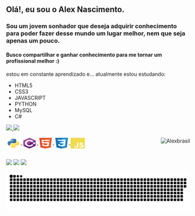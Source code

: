 ## Olá!, eu sou o Alex Nascimento.
### Sou um jovem sonhador que deseja adquirir conhecimento para poder fazer desse mundo um lugar melhor, nem que seja apenas um pouco.
#### Busco compartilhar e ganhar conhecimento para me tornar um profissional melhor :)
estou em constante aprendizado e... atualmente estou estudando:
* HTML5
* CSS3
* JAVASCRIPT
* PYTHON
* MySQL
* C#
<div>
  <a href="https://github.com/soualeques">
  <img height="180em" src="https://github-readme-stats.vercel.app/api?username=soualeques&show_icons=true&theme=merko&include_all_commits=true&count_private=true"/>
  <img height="180em" src="https://github-readme-stats.vercel.app/api/top-langs/?username=soualeques&layout=compact&langs_count=7&theme=merko"/>
</div>
<div style="display: inline_block"><br>
  <img align="center" alt="Alex-Python" height="30" width="40" src="https://raw.githubusercontent.com/devicons/devicon/master/icons/python/python-original.svg">
  <img align="center" alt="Alex-Csharp" height="30" width="40" src="https://raw.githubusercontent.com/devicons/devicon/master/icons/csharp/csharp-original.svg">
  <img align="center" alt="Alex-HTML" height="30" width="40" src="https://raw.githubusercontent.com/devicons/devicon/master/icons/html5/html5-original.svg">
  <img align="center" alt="Alex-CSS" height="30" width="40" src="https://raw.githubusercontent.com/devicons/devicon/master/icons/css3/css3-original.svg">
  <img align="center" alt="Alex-Js" height="30" width="40" src="https://raw.githubusercontent.com/devicons/devicon/master/icons/javascript/javascript-plain.svg">
  <img align="right" alt="Alexbrasil" src="https://media.giphy.com/media/bIqdxoOVJ2oak/giphy.gif?cid=ecf05e476sdajsksyvo73vnp3z972ubbyy9mfqcmmlc0kpct&rid=giphy.gif&ct=g">
  </div>
  
  ##
  
 <div>
   <a href="https://instagram.com/soualeques" target="_blank"><img src="https://img.shields.io/badge/-Instagram-%23E4405F?style=for-the-badge&logo=instagram&logoColor=white" target="_blank"></a>
   <a href="https://www.linkedin.com/in/alex-nascimento-502900175" target="_blank"><img src="https://img.shields.io/badge/-LinkedIn-%230077B5?style=for-the-badge&logo=linkedin&logoColor=white" target="_blank"></a>  
   <a href = "https://learn.unity.com/u/60750988edbc2a04020b4ba9?tab=profile"><img src="https://img.shields.io/badge/Unity-100000?style=for-the-badge&logo=unity&logoColor=white" target="_blank"></a>
   
    
   ![Snake animation](https://github.com/soualeques/soualeques/blob/output/github-contribution-grid-snake.svg)
  
 </div>
 
 
